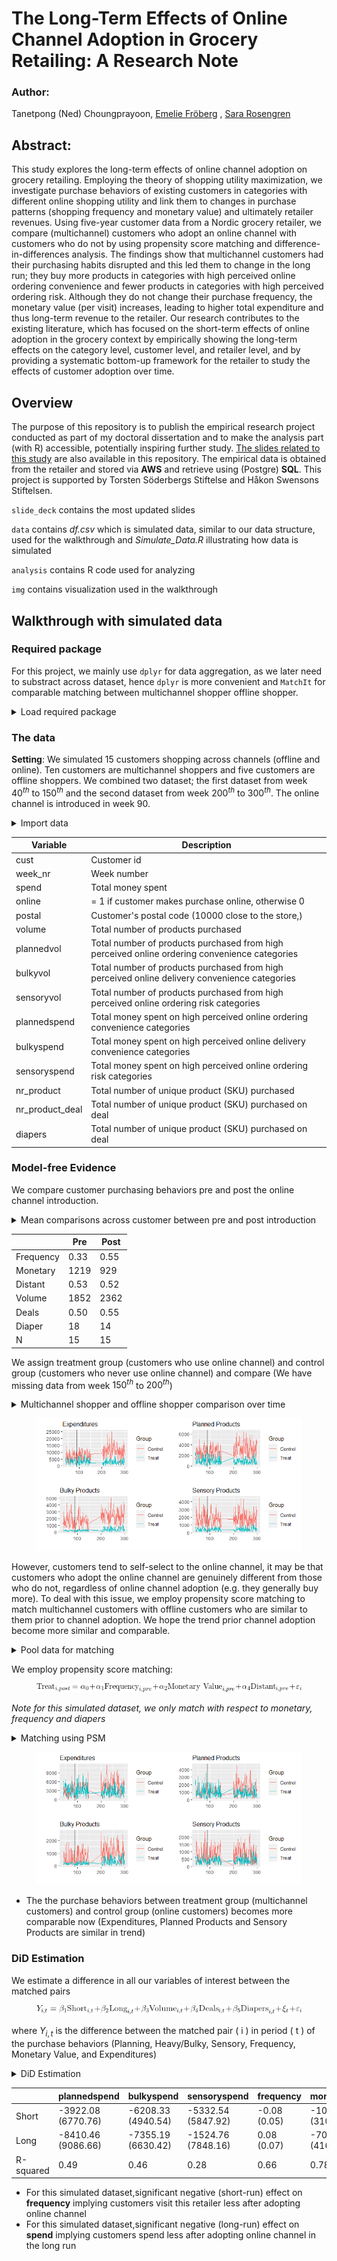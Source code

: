 # The Long-Term Effects of Online Channel Adoption in Grocery Retailing: A Research Note

### Author:
Tanetpong (Ned) Choungprayoon, [Emelie Fröberg](linkedin.com/in/emeliefroberg) , [Sara Rosengren](linkedin.com/in/sara-rosengren-sse)

## Abstract:
This study explores the long-term effects of online channel adoption on grocery retailing. Employing the theory of shopping utility maximization, we investigate purchase behaviors of existing customers in categories with different online shopping utility and link them to changes in purchase patterns (shopping frequency and monetary value) and ultimately retailer revenues. Using five-year customer data from a Nordic grocery retailer, we compare (multichannel) customers who adopt an online channel with customers who do not by using propensity score matching and difference-in-differences analysis. The findings show that multichannel customers had their purchasing habits disrupted and this led them to change in the long run; they buy more products in categories with high perceived online ordering convenience and fewer products in categories with high perceived ordering risk. Although they do not change their purchase frequency, the monetary value (per visit) increases, leading to higher total expenditure and thus long-term revenue to the retailer. Our research contributes to the existing literature, which has focused on the short-term effects of online adoption in the grocery context by empirically showing the long-term effects on the category level, customer level, and retailer level, and by providing a systematic bottom-up framework for the retailer to study the effects of customer adoption over time.

## Overview
The purpose of this repository is to publish the empirical research project conducted as part of my doctoral dissertation and to make the analysis part (with R) accessible, potentially inspiring further study. [The slides related to this study](https://github.com/tanetpongc/channeladoption/blob/main/slide_deck/Slides_channeladoption.pdf) are also available in this repository. The empirical data is obtained from the retailer and stored via **AWS** and retrieve using (Postgre) **SQL**. This project is supported by Torsten Söderbergs Stiftelse and Håkon Swensons Stiftelsen.

`slide_deck` contains the most updated slides

`data` contains *df.csv* which is simulated data, similar to our data structure, used for the walkthrough and *Simulate_Data.R* illustrating how data is simulated

`analysis` contains R code used for analyzing

`img` contains visualization used in the walkthrough


## Walkthrough with simulated data
### Required package
For this project, we mainly use `dplyr` for data aggregation, as we later need to substract across dataset, hence `dplyr` is more convenient and  `MatchIt` for comparable matching between multichannel shopper offline shopper.

<details>
  <summary>Load required package</summary>

```R
library(data.table) 
library(dplyr) 
library(ggplot2)
library(gridExtra) 
library(MatchIt)
```
</details>

### The data
**Setting**: We simulated 15 customers shopping across channels (offline and online). Ten customers are multichannel shoppers and five customers are offline shoppers. We combined two dataset; the first dataset from week $40^{th}$ to $150^{th}$ and the second dataset from week $200^{th}$ to $300^{th}$. The online channel is introduced in week 90.
<details>
  <summary>Import data</summary>

```R
df <- fread("../data/df.csv")
```
</details>

| Variable        | Description                                                  |
|---------------|------------------------------------------------------------|
| cust    | Customer id                                 |
| week_nr| Week number |
| spend | Total money spent                   |
| online | = 1 if customer makes purchase online, otherwise 0              |
| postal | Customer's postal code (10000 close to the store,)                     |
| volume | Total number of products purchased                              |
| plannedvol |Total number of products purchased from high perceived online ordering convenience categories |
| bulkyvol| Total number of products purchased from high perceived online delivery convenience categories |
| sensoryvol| Total number of products purchased from high perceived online ordering risk categories |
| plannedspend |Total money spent on high perceived online ordering convenience categories |
| bulkyspend| Total money spent on high perceived online delivery convenience categories |
| sensoryspend| Total money spent on high perceived online ordering risk categories |
| nr_product | Total number of unique product (SKU) purchased             |
| nr_product_deal | Total number of unique product (SKU) purchased on deal                    |
| diapers  | Total number of unique product (SKU) purchased on deal                    |

### Model-free Evidence
We compare customer purchasing behaviors pre and post the online channel introduction.
<details>
  <summary>Mean comparisons across customer between pre and post introduction </summary>

```R
cutoff = 90


df.sumstat = df %>%
  filter(week_nr < cutoff) %>%
  group_by (cust) %>%
  summarise(first.w = min(week_nr),
            monetary = mean(spend),
            visits = n(),
            postal = max(postal),
            volume = sum(volume),
            deals = mean(nr_product_deal/volume),
            diapers = sum(diapers, na.rm = T)
  ) %>%
  mutate(frequency = visits/52#
  )

df.sumstat$distclose = ifelse(
  df.sumstat$postal %in% c(10000),1,ifelse(is.na(df.sumstat$postal),NA,0))

sumstat = t(df.sumstat %>% 
              summarise (
                Frequency = c(mean(frequency), sd(frequency)),
                Monetary = c(mean(monetary), sd(monetary)),
                Distant = c(mean(distclose, na.rm = T), sd(distclose, na.rm = T)),
                Volume = c(mean(volume), sd(volume)),
                Deals = c(mean(deals*100), sd(deals*100)),
                Diaper = c(mean(diapers), sd(diapers)),
                N = n()
              ))
```
</details>

|               | Pre            | Post          |
|---------------|---------------|--------------|
| Frequency     | 0.33     | 0.55|
| Monetary      | 1219  | 929 |
| Distant       | 0.53    | 0.52 |
| Volume        | 1852  | 2362 |
| Deals         | 0.50    | 0.55 |
| Diaper        | 18   | 14 |
| N             | 15    | 15 |

We assign treatment group (customers who use online channel) and control group (customers who never use online channel) and compare (We have missing data from week $150^{th}$ to $200^{th}$)

<details>
  <summary>Multichannel shopper and offline shopper comparison over time</summary>

```R
#Assign Treatment group
  df$cust = as.factor(factor(df$cust))
  df.treatment = df %>% group_by(cust) %>% summarise (treatment = max(online))
  sum(df.treatment$treatment)
  #147
  df = merge(df, df.treatment, by = "cust", all.X = T)
  #replace NA with 0


## First, parallel trend
df.trend <- df %>% group_by(week_nr, treatment) %>%
  summarize_at(
    c("spend", 
      "plannedspend",  
      "bulkyspend",
      "sensoryspend",
      "volume",
      "plannedvol",  
      "bulkyvol",
      "sensoryvol"
    ), "sum", na.rm = TRUE)
##provide levels
df.trend$treatment <- as.factor(
  ifelse(df.trend$treatment == 1, "Treat", "Control"))
plot.trend = function(dv, dv.title){ 
  p = ggplot(df.trend, 
             aes(x=week_nr, 
                 y={{dv}}, 
                 group=treatment, 
                 colour=treatment)) +
    geom_line() + geom_vline(xintercept = cutoff) + 
    labs(
      x = "", y = "", title = dv.title, colour = "Group") + 
    theme(plot.title = element_text(size=12))
  return(p)
}

#This is sum
p.spend = plot.trend(
  dv = spend, 
  dv.title = "Expenditures")
p.plannedspend = plot.trend(
  dv = plannedspend, 
  dv.title = "Planned Products")
p.bulkyspend = plot.trend(
  dv = bulkyspend, 
  dv.title = "Bulky Products")
p.sensoryspend = plot.trend(
  dv = sensoryspend, 
  dv.title = "Sensory Products")
grid.arrange(p.spend, p.plannedspend, 
             p.bulkyspend, p.sensoryspend,
             nrow=2, ncol=2)
rm(list = c("p.bulkyspend", 
            "p.plannedspend", 
            "p.sensoryspend", 
            "p.spend"
))
```
</details>



<figure><img src="img/treat_control_withoutmatch.png"><figcaption></figcaption></figure>

However, customers tend to self-select to the online channel, it may be that customers who adopt the online channel are genuinely different from those who do not, regardless of online channel adoption (e.g. they generally buy more). To deal with this issue, we employ propensity score matching to match multichannel customers with offline customers who are similar to them prior to channel adoption. We hope the trend prior channel adoption become more similar and comparable.
<details>
  <summary>Pool data for matching</summary>

```R
#Add groups
df = df %>% mutate(
  long = case_when(
    week_nr >= 40 & week_nr < cutoff ~ "pre",
    week_nr >= cutoff & week_nr < 151 ~ "short",
    week_nr >= 200 & week_nr < 301 ~ "long"
  )
)
cols = c("plannedspend", 
         "bulkyspend", 
         "sensoryspend",
         "frequency",
         "monetary",
         "spend",
         "plannedvol", 
         "bulkyvol", 
         "sensoryvol",
         "volume")

df.week.control = df %>% 
  filter (treatment == 0) %>%
  group_by (long, cust) %>% 
  summarise(
    plannedspend = ifelse(is.na(sum(plannedspend)),0, sum(plannedspend)), 
    bulkyspend = ifelse(is.na(sum(bulkyspend)),0, sum(bulkyspend)),
    sensoryspend=  ifelse(is.na(sum(sensoryspend)),0, sum(sensoryspend)),
    monetary = mean(spend),
    spend = sum(spend),
    plannedvol = ifelse(is.na(sum(plannedvol)),0, sum(plannedvol)),
    bulkyvol = ifelse(is.na(sum(bulkyvol)),0, sum(bulkyvol)),
    sensoryvol = ifelse(is.na(sum(sensoryvol)),0, sum(sensoryvol)),
    volume = sum(volume),
    first.w = min(week_nr), 
    last.w = max(week_nr), 
    visits = n(),
    frequency = visits/52#(last.w-first.w) 
  ) 
df.week.control$cust = factor(df.week.control$cust)


df.week.treat = df %>% 
  filter(TRUE) %>% 
  filter (treatment == 1) %>%
  group_by (long, cust) %>% 
  summarise(
    plannedspend = ifelse(is.na(sum(plannedspend)),0, sum(plannedspend)), 
    bulkyspend = ifelse(is.na(sum(bulkyspend)),0, sum(bulkyspend)),
    sensoryspend=  ifelse(is.na(sum(sensoryspend)),0, sum(sensoryspend)),
    monetary = mean(spend),
    spend = sum(spend),
    plannedvol = ifelse(is.na(sum(plannedvol)),0, sum(plannedvol)),
    bulkyvol = ifelse(is.na(sum(bulkyvol)),0, sum(bulkyvol)),
    sensoryvol = ifelse(is.na(sum(sensoryvol)),0, sum(sensoryvol)),
    volume = sum(volume),
    first.w = min(week_nr), 
    last.w = max(week_nr), 
    visits = n(),
    frequency = visits/52#(last.w-first.w) 
  ) 

df.week.treat$cust = factor(df.week.treat$cust)

df.week = rbind(
  data.frame(df.week.control, treatment = 0),
  data.frame(df.week.treat, treatment = 1)
)
```
</details>

We employ propensity score matching:
<figure><img src="img/eq1.gif"><figcaption></figcaption></figure>

*Note for this simulated dataset, we only match with respect to monetary, frequency and diapers*

<details>
  <summary>Matching using PSM</summary>

```R
#Add groups
  
  df.before = df %>% filter(week_nr < cutoff & week_nr >= cutoff-52)
  # calculate all measures per customer
  df.before = df.before %>% 
    group_by (cust) %>% 
    summarise(last.w = max(week_nr), 
              first.w = min(week_nr), 
              monetary = mean(spend), 
              visits = n(), 
              postal = max(postal),
              volume = sum(volume), 
              dealproneness = mean(nr_product_deal/nr_product),
              deals = mean(nr_product_deal/volume),
              treatment = max(treatment),
              diapers = sum(diapers, na.rm = T),
              recency = cutoff - last.w, 
              frequency = visits/52
    )
  #Recode postal code
  #distclose is 1 if postal code == 10000
  df.before$distclose = ifelse(
    df.before$postal %in% c(10000), 1, ifelse(is.na(df.before$postal), NA, 0))
  
  df.before.sub = select(df.before, 
                         treatment,
                         frequency,
                         monetary,
                         distclose,
                         diapers,
                         cust,
                         volume,
                         deals)
  df.before.sub <- data.frame(na.omit(df.before.sub))
  
  
  #PSM 
  df.matchit = matchit(
    treatment ~ monetary + frequency + diapers, 
    data = df.before.sub
  )
  
  df.matchit
  plot(df.matchit)

# create dataset with matched pairs, including first online date per matched pair
# and wid, to denote within-identifier
{
  cust.treated = data.frame(cust = df.before.sub[(row.names(df.matchit$match.matrix)),"cust"], treatment = "Treat")
  first_online = df %>% filter(online == 1) %>% group_by(cust) %>% summarise(first_online = min(week_nr))
  cust.treated = cust.treated %>% left_join(first_online, by = "cust")
  cust.control = data.frame(cust = df.before.sub[(df.matchit$match.matrix),"cust"],
                            treatment = "Control", first_online = cust.treated$first_online, wid = cust.treated$cust)
  
  #remove the discarded case:
  cust.treated$cust = factor(cust.treated$cust)
  cust.control = cust.control[!is.na(cust.control$cust),]
  cust.control$cust = factor(cust.control$cust)
  
}

df.matched = rbind(data.frame(cust.treated, wid = cust.treated$cust), cust.control)
df.matched = df.matched %>% 
  full_join(df, by = "cust") 

#periods based on first purchase (matched)
df.matched = df.matched %>% 
  filter(!is.na(treatment.x)) %>%
  mutate( 
    long = case_when(
      week_nr >= 40 & week_nr < cutoff ~ "pre",
      week_nr >= cutoff & week_nr < 151 ~ "short",
      week_nr >= 200 & week_nr < 301 ~ "long"
    ))
df.matched = df.matched[!is.na(df.matched$long),]

## New visual inspection of parallel trend
df.trend <- df.matched %>% group_by(week_nr, treatment.y) %>%
  summarize_at(
    c("spend", 
      "plannedspend",  
      "bulkyspend",
      "sensoryspend",
      "volume",
      "plannedvol",  
      "bulkyvol",
      "sensoryvol"
    ), "sum", na.rm = TRUE)
##provide levels
df.trend$treatment <- as.factor(
  ifelse(df.trend$treatment.y == 1, "Treat", "Control"))
p.spend = plot.trend(
  dv = spend, 
  dv.title = "Expenditures")
p.plannedspend = plot.trend(
  dv = plannedspend, 
  dv.title = "Planned Products")
p.bulkyspend = plot.trend(
  dv = bulkyspend, 
  dv.title = "Bulky Products")
p.sensoryspend = plot.trend(
  dv = sensoryspend, 
  dv.title = "Sensory Products")
grid.arrange(p.spend, p.plannedspend, 
             p.bulkyspend, p.sensoryspend,
             nrow=2, ncol=2)
rm(list = c("p.bulkyspend", 
            "p.plannedspend", 
            "p.sensoryspend", 
            "p.spend"
))
```
</details>

<figure><img src="img/treat_control_withmatch.png"><figcaption></figcaption></figure>

* The the purchase behaviors between treatment group (multichannel customers) and control group (online customers) becomes more comparable now (Expenditures, Planned Products and Sensory Products are similar in trend)

### DiD Estimation

We estimate a difference in all our variables of interest between the matched pairs

<figure><img src="img/eq2.gif"><figcaption></figcaption></figure>



where $Y_{i,t}$ is the difference between the matched pair \( i \) in period \( t \) of the purchase behaviors (Planning, Heavy/Bulky, Sensory, Frequency, Monetary Value, and Expenditures)

<details>
  <summary>DiD Estimation</summary>

```R
#regression tests
cols = c("plannedspend", "bulkyspend", "sensoryspend", "frequency", "monetary", "spend")

#Use swith for panels
df.long = df.matched %>% 
  filter(TRUE) %>% #PANEL A
  #filter (!(treatment.y == 1 & long != "pre" & online == 0)) %>% #PANEL B
  #filter (online == 0) %>% #PANEL C
  group_by (cust, long) %>% 
  summarise(last.w = max(week_nr), 
            first.w = min(week_nr), 
            monetary = mean(spend), 
            visits = n(), 
            postal = max(postal),
            volume = sum(volume), 
            deals = mean(nr_product_deal/volume),
            diapers = sum(diapers, na.rm = T),
            wid = first(wid),
            treat = max(treatment.x),
            plannedspend= sum(plannedspend, na.rm = T),
            bulkyspend = sum(bulkyspend, na.rm = T),
            sensoryspend = sum(sensoryspend, na.rm = T),
            spend = sum(spend, na.rm = T),
            frequency = visits/52#(cutoff-first.w)
  ) 

df.long$distclose = ifelse(
  df.long$postal %in% c(10000), 1,ifelse(is.na(df.long$postal), NA, 0))

df.long = na.omit(select(df.long, 
                         -first.w, 
                         -visits, 
                         -postal, 
                         -last.w))

df.long = df.long[!is.na(df.long$wid),]
df.long$wid = factor(df.long$wid)
df.long$long = factor(df.long$long)
df.long.diff = df.long %>% 
  filter (treat == "Treat") %>%
  full_join (
    df.long %>% 
      filter (treat == "Control"),
    by = c("wid", "long")
  )
df.long.diff = select(df.long.diff, -cust.x, -cust.y)
df.long.diff$treat.x = "Treat"
df.long.diff$treat.y = "Control"
##replace NA with 0
df.long.diff[is.na(df.long.diff)] <- 0

#substract
df.long.diff.reg = select(
  df.long.diff,
  volume.x,
  deals.x,
  diapers.x,
  plannedspend.x,
  bulkyspend.x,
  sensoryspend.x,
  frequency.x,
  monetary.x,
  spend.x) - 
  select(
    df.long.diff,
    volume.y,
    deals.y,
    diapers.y,
    plannedspend.y,
    bulkyspend.y,
    sensoryspend.y,
    frequency.y,
    monetary.y,
    spend.y
  )

df.long.diff.reg = cbind(df.long.diff$long, df.long.diff.reg)
names(df.long.diff.reg) = c("long", "volume", "deals", "diapers",
                            cols)

reg = as.data.frame(matrix(NA, nrow = 4, ncol = 6))
df.long.diff.reg$long <- as.factor(df.long.diff.reg$long)
formulas = paste(cols,"long+volume+deals+diapers", sep = "~")
df.long.diff.reg$long = relevel(df.long.diff.reg$long, ref="pre")

for(i in 1:length(formulas)){
  fit = summary(lm(formulas[i], df.long.diff.reg))
  reg[1,i] = paste(
    round(
      fit$coefficients[[1]],
      2),
    paste("(",round(
      fit$coefficients[[1,2]], #SE
      2),")", sep = ""),
    sep = " ")
  reg[2,i] = paste(
    round(
      fit$coefficients[[2]],
      2),
    paste("(",round(
      fit$coefficients[[2,2]], #SE
      2),")", sep = ""),
    sep = " ")
  reg[3,i] = paste(
    round(
      fit$coefficients[[3]],
      2),
    paste("(",round(
      fit$coefficients[[3,2]], #SE
      2),")", sep = ""),
    sep = " ")
  reg[4,i] = round(
    fit$r.squared,
    2)
}
```
</details>

|      | plannedspend               | bulkyspend               | sensoryspend              | frequency         | monetary               | spend               |
|------|-------------------|-------------------|------------------|------------|-------------------|------------------|
| Short    |-3922.08 (6770.76) | -6208.33 (4940.54) | -5332.54 (5847.92) | -0.08 (0.05) | -108.41 (310.24) | -5623.13 (11602.15) |
| Long    | 	-8410.46 (9086.66) | -7355.19 (6630.42) | -1524.76 (7848.16) | 0.08 (0.07) | -706.2 (416.36)  | -27943.8 (15570.59) |
| R-squared    | 0.49              | 0.46               | 0.28              | 0.66       | 0.78              | 0.73              |

* For this simulated dataset,significant negative (short-run) effect on **frequency**	implying customers visit this retailer less after adopting online channel
* For this simulated dataset,significant negative (long-run) effect on **spend** implying customers spend less after adopting online channel in the long run